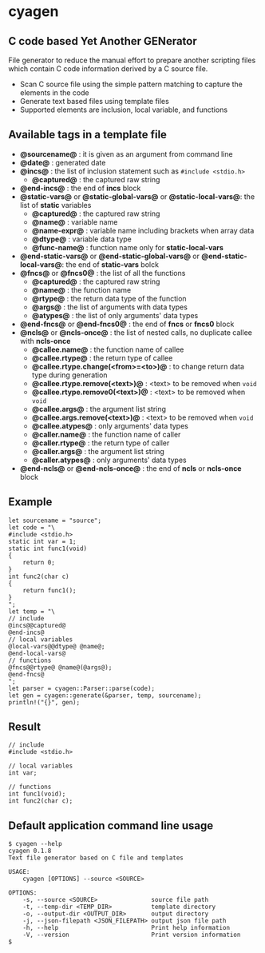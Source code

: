 # cyagen

## **C** code based **Y**et **A**nother **GEN**erator

File generator to reduce the manual effort to prepare another scripting files which contain C code information derived by a C source file.

- Scan C source file using the simple pattern matching to capture the elements in the code
- Generate text based files using template files
- Supported elements are inclusion, local variable, and functions

## Available tags in a template file
- **@sourcename@** : it is given as an argument from command line
- **@date@** : generated date
- **@incs@** : the list of inclusion statement such as `#include <stdio.h>`
    - **@captured@** : the captured raw string
- **@end-incs@** : the end of **incs** block
- **@static-vars@** or **@static-global-vars@** or **@static-local-vars@**: the list of **static** variables
    - **@captured@** : the captured raw string
    - **@name@** : variable name
    - **@name-expr@** : variable name including brackets when array data
    - **@dtype@** : variable data type
    - **@func-name@** : function name only for **static-local-vars**
- **@end-static-vars@** or **@end-static-global-vars@** or **@end-static-local-vars@**: the end of **static-vars** bolck
- **@fncs@** or **@fncs0@** : the list of all the functions
    - **@captured@** : the captured raw string
    - **@name@** : the function name
    - **@rtype@** : the return data type of the function
    - **@args@** : the list of arguments with data types
    - **@atypes@** : the list of only arguments' data types
- **@end-fncs@** or **@end-fncs0@** : the end of **fncs** or **fncs0** block
- **@ncls@** or **@ncls-once@** : the list of nested calls, no duplicate callee with **ncls-once**
    - **@callee.name@** : the function name of callee
    - **@callee.rtype@** : the return type of callee
    - **@callee.rtype.change(\<from\>=\<to\>)@** : to change return data type during generation
    - **@callee.rtype.remove(\<text\>)@** : \<text\> to be removed when `void`
    - **@callee.rtype.remove0(\<text\>)@** : \<text\> to be removed when `void`
    - **@callee.args@** : the argument list string
    - **@callee.args.remove(\<text\>)@** : \<text\> to be removed when `void`
    - **@callee.atypes@** : only arguments' data types
    - **@caller.name@** : the function name of caller
    - **@caller.rtype@** : the return type of caller
    - **@caller.args@** : the argument list string
    - **@caller.atypes@** : only arguments' data types
- **@end-ncls@** or **@end-ncls-once@** : the end of **ncls** or **ncls-once** block
 
## Example

```
let sourcename = "source";
let code = "\
#include <stdio.h>
static int var = 1;
static int func1(void)
{
    return 0;
}
int func2(char c)
{
    return func1();
}
";
let temp = "\
// include
@incs@@captured@
@end-incs@
// local variables
@local-vars@@dtype@ @name@;
@end-local-vars@
// functions
@fncs@@rtype@ @name@(@args@);
@end-fncs@
";
let parser = cyagen::Parser::parse(code);
let gen = cyagen::generate(&parser, temp, sourcename);
println!("{}", gen);
```
## Result

```
// include
#include <stdio.h>

// local variables
int var;

// functions
int func1(void);
int func2(char c);

```

## Default application command line usage
```
$ cyagen --help
cyagen 0.1.8
Text file generator based on C file and templates

USAGE:
    cyagen [OPTIONS] --source <SOURCE>

OPTIONS:
    -s, --source <SOURCE>               source file path
    -t, --temp-dir <TEMP_DIR>           template directory
    -o, --output-dir <OUTPUT_DIR>       output directory
    -j, --json-filepath <JSON_FILEPATH> output json file path
    -h, --help                          Print help information
    -V, --version                       Print version information
$
```